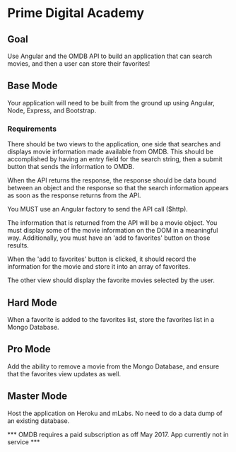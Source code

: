 # Prime Digital Academy

## Goal
Use Angular and the OMDB API to build an application that can search movies, and then a user can store their favorites!

## Base Mode
Your application will need to be built from the ground up using Angular, Node, Express, and Bootstrap. 

### Requirements
There should be two views to the application, one side that searches and displays movie information made available from OMDB. This should be accomplished by having an entry field for the search string, then a submit button that sends the information to OMDB.

When the API returns the response, the response should be data bound between an object and the response so that the search information appears as soon as the response returns from the API.

You MUST use an Angular factory to send the API call ($http).

The information that is returned from the API will be a movie object. You must display some of the movie information on the DOM in a meaningful way. Additionally, you must have an 'add to favorites' button on those results.

When the 'add to favorites' button is clicked, it should record the information for the movie and store it into an array of favorites.

The other view should display the favorite movies selected by the user.

## Hard Mode
When a favorite is added to the favorites list, store the favorites list in a Mongo Database.

## Pro Mode
Add the ability to remove a movie from the Mongo Database, and ensure that the favorites view updates as well.

## Master Mode
Host the application on Heroku and mLabs. No need to do a data dump of an existing database.

*** OMDB requires a paid subscription as off May 2017. App currently not in service ***
